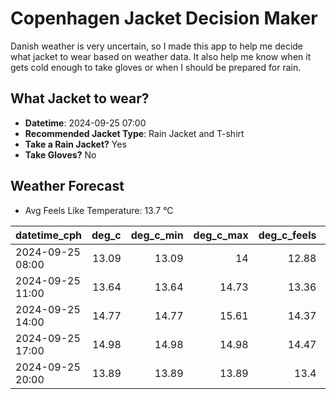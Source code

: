 
# Copenhagen Jacket Decision Maker

Danish weather is very uncertain, so I made this app to help me decide what jacket to wear based on weather data. 
It also help me know when it gets cold enough to take gloves or when I should be prepared for rain.

## What Jacket to wear?

- **Datetime**: 2024-09-25 07:00
- **Recommended Jacket Type**: Rain Jacket and T-shirt
- **Take a Rain Jacket?** Yes
- **Take Gloves?** No

## Weather Forecast
- Avg Feels Like Temperature: 13.7 °C

| datetime_cph     |   deg_c |   deg_c_min |   deg_c_max |   deg_c_feels | weather   | wind   | rain   |
|:-----------------|--------:|------------:|------------:|--------------:|:----------|:-------|:-------|
| 2024-09-25 08:00 |   13.09 |       13.09 |       14    |         12.88 | Clouds    | High   | None   |
| 2024-09-25 11:00 |   13.64 |       13.64 |       14.73 |         13.36 | Rain      | High   | Low    |
| 2024-09-25 14:00 |   14.77 |       14.77 |       15.61 |         14.37 | Rain      | High   | Low    |
| 2024-09-25 17:00 |   14.98 |       14.98 |       14.98 |         14.47 | Rain      | High   | Low    |
| 2024-09-25 20:00 |   13.89 |       13.89 |       13.89 |         13.4  | Rain      | Medium | Low    |
        